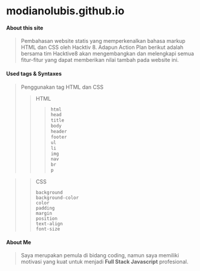 # modianolubis.github.io

#### About this site

> Pembahasan website statis yang memperkenalkan bahasa markup HTML dan CSS oleh Hacktiv 8. Adapun Action Plan berikut adalah bersama tim Hacktive8 akan mengembangkan dan melengkapi semua fitur-fitur yang dapat memberikan nilai tambah pada website ini.
>
> 

#### Used tags & Syntaxes



> Penggunakan tag HTML dan CSS
>
> > HTML
> >
> > > ```html
> > > html
> > > head
> > > title
> > > body
> > > header
> > > footer
> > > ul
> > > li
> > > img
> > > nav
> > > br
> > > p
> > > ```

> > CSS
> >
> > ```background
> > background
> > background-color
> > color
> > padding
> > margin
> > position
> > text-align
> > font-size
> > ```

#### About Me

> Saya merupakan pemula di bidang coding, namun saya memiliki motivasi yang kuat untuk menjadi **Full Stack Javascript** profesional.
>
> 



